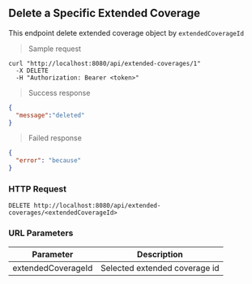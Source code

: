 ## Delete a Specific Extended Coverage
This endpoint delete extended coverage object by <code>extendedCoverageId</code>

> Sample request 

```shell
curl "http://localhost:8080/api/extended-coverages/1"
  -X DELETE
  -H "Authorization: Bearer <token>"
```

> Success response

```json
{
  "message":"deleted"
}
```

> Failed response

```json
{
  "error": "because"
}
```

### HTTP Request

`DELETE http://localhost:8080/api/extended-coverages/<extendedCoverageId>`

### URL Parameters

Parameter | Description
--------- | -----------
extendedCoverageId | Selected extended coverage id